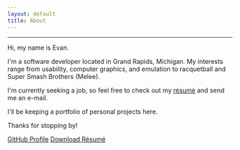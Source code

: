 ```yaml
---
layout: default
title: About
---
```

<hr>

Hi, my name is Evan. 

I'm a software developer located in Grand Rapids, Michigan. My interests range from usability, computer graphics, and emulation to racquetball and Super Smash Brothers (Melee).

I'm currently seeking a job, so feel free to check out my <a href="{{site.url}}/downloads/Dunne_resume.pdf">résumé</a> and send me an e-mail.

I'll be keeping a portfolio of personal projects here.

Thanks for stopping by!

<div class="about-me-buttons">
<a href="{{ site.github-profile }}" class="btn"><i class="fab fa-github"></i> GitHub Profile</a>
<a href="{{site.url}}/downloads/Dunne_resume.pdf" class="btn"><i class="fas fa-download"></i> Download Résumé</a>
</div>


